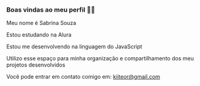 ### Boas vindas ao meu perfil 💙💙
Meu nome é Sabrina Souza

Estou estudando na Alura

Estou me desenvolvendo na linguagem do JavaScript

Utilizo esse espaço para minha organização e compartilhamento dos meu projetos desenvolvidos

Você pode entrar em contato comigo em:
kiiteor@gmail.com

<!--
**kiiteor/kiiteor** is a ✨ _special_ ✨ repository because its `README.md` (this file) appears on your GitHub profile.

Here are some ideas to get you started:

- 🔭 I’m currently working on ...
- 🌱 I’m currently learning ...
- 👯 I’m looking to collaborate on ...
- 🤔 I’m looking for help with ...
- 💬 Ask me about ...
- 📫 How to reach me: ...
- 😄 Pronouns: ...
- ⚡ Fun fact: ...
-->
